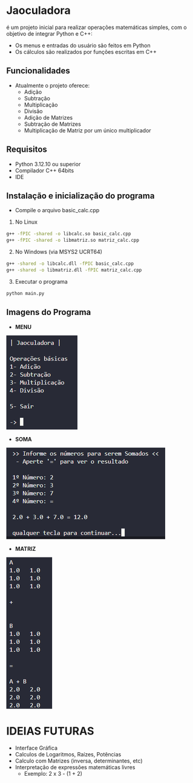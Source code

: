 # Jaoculadora
é um projeto inicial para realizar operações matemáticas simples, com o objetivo de integrar Python e C++:

- Os menus e entradas do usuário são feitos em Python
- Os cálculos são realizados por funções escritas em C++

## Funcionalidades
- Atualmente o projeto oferece:
    - Adição
    - Subtração
    - Multiplicação
    - Divisão
    - Adição de Matrizes
    - Subtração de Matrizes
    - Multiplicação de Matriz por um único multiplicador

## Requisitos
- Python 3.12.10 ou superior
- Compilador C++ 64bits
- IDE

## Instalação e inicialização do programa
- Compile o arquivo basic_calc.cpp

1. No Linux
```bash
g++ -fPIC -shared -o libcalc.so basic_calc.cpp
g++ -fPIC -shared -o libmatriz.so matriz_calc.cpp
```

2. No Windows (via MSYS2 UCRT64)
```bash
g++ -shared -o libcalc.dll -fPIC basic_calc.cpp
g++ -shared -o libmatriz.dll -fPIC matriz_calc.cpp
```

3. Executar o programa
```bash
python main.py
```

## Imagens do Programa
- **MENU**

![MENU](assets/Menu.png)

- **SOMA**

![SOMA](assets/menu_soma.png)

- **MATRIZ**

![MATRIZ](assets/menu_matriz.png)

# IDEIAS FUTURAS
- Interface Gráfica
- Calculos de Logaritmos, Raízes, Potências
- Calculo com Matrizes (inversa, determinantes, etc)
- Interpretação de expressões matemáticas livres
    - Exemplo: 2 x 3 - (1 + 2)